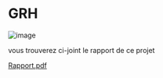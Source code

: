 # GRH

![image](https://user-images.githubusercontent.com/58346874/81486851-124c7780-9258-11ea-8be4-69eeed97063e.png)

vous trouverez ci-joint le rapport de ce projet

[Rapport.pdf](https://github.com/lamiae-sebbarh/GRH/files/4604802/Rapport.pdf)
